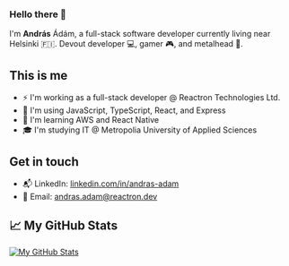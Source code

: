 ### Hello there 👋

I'm **András** Ádám, a full-stack software developer currently living near Helsinki 🇫🇮. Devout developer 💻, gamer 🎮, and metalhead 🎸.

## This is me
- ⚡ I'm working as a full-stack developer @ Reactron Technologies Ltd.
- 🔭 I'm using JavaScript, TypeScript, React, and Express
- 🌱 I'm learning AWS and React Native
- 🎓 I'm studying IT @ Metropolia University of Applied Sciences

## Get in touch
- 📬 LinkedIn: [linkedin.com/in/andras-adam](https://www.linkedin.com/in/andras-adam/)
- 📧 Email: [andras.adam@reactron.dev](mailto:andras.adam@reactron.dev)

## 📈 My GitHub Stats
[![My GitHub Stats](https://github-readme-stats.vercel.app/api/?username=neoaren&count_private=true&theme=tokyonight&showicons=true)]()
